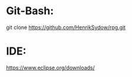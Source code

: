 # Git-Bash:
git clone https://github.com/HenrikSydow/rpg.git

# IDE:
https://www.eclipse.org/downloads/
